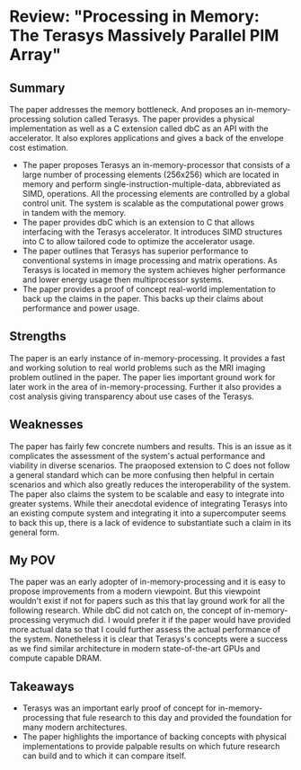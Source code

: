 # Review: "Processing in Memory: The Terasys Massively Parallel PIM Array" 

## Summary

The paper addresses the memory bottleneck. And proposes an in-memory-processing solution called Terasys. The paper provides a physical implementation as well as a C extension called dbC as an API with the accelerator. It also explores applications and gives a back of the envelope cost estimation.
- The paper proposes Terasys an in-memory-processor that consists of a large number of processing elements (256x256) which are located in memory and perform single-instruction-multiple-data, abbreviated as SIMD, operations. All the processing elements are controlled by a global control unit. The system is scalable as the computational power grows in tandem with the memory.
- The paper provides dbC which is an extension to C that allows interfacing with the Terasys accelerator. It introduces SIMD structures into C to allow tailored code to optimize the accelerator usage.
- The paper outlines that Terasys has superior performance to conventional systems in image processing and matrix operations. As Terasys is located in memory the system achieves higher performance and lower energy usage then multiprocessor systems.
- The paper provides a proof of concept real-world implementation to back up the claims in the paper. This backs up their claims about performance and power usage.

## Strengths

The paper is an early instance of in-memory-processing. It provides a fast and working solution to real world problems such as the MRI imaging problem outlined in the paper. The paper lies important ground work for later work in the area of in-memory-processing. Further it also provides a cost analysis giving transparency about use cases of the Terasys.

## Weaknesses

The paper has fairly few concrete numbers and results. This is an issue as it complicates the assessment of the system's actual performance and viability in diverse scenarios. The praoposed extension to C does not follow a general standard which can be more confusing then helpful in certain scenarios and which also greatly reduces the interoperability of the system. The paper also claims the system to be scalable and easy to integrate into greater systems. While their anecdotal evidence of integrating Terasys into an existing compute system and integrating it into a supercomputer seems to back this up, there is a lack of evidence to substantiate such a claim in its general form.

## My POV

The paper was an early adopter of in-memory-processing and it is easy to propose improvements from a modern viewpoint. But this viewpoint wouldn't exist if not for papers such as this that lay ground work for all the following research. While dbC did not catch on, the concept of in-memory-processing verymuch did. I would prefer it if the paper would have provided more actual data so that I could further assess the actual performance of the system. Nonetheless it is clear that Terasys's concepts were a success as we find similar architecture in modern state-of-the-art GPUs and compute capable DRAM.

## Takeaways

- Terasys was an important early proof of concept for in-memory-processing that fule research to this day and provided the foundation for many modern architectures.
- The paper highlights the importance of backing concepts with physical implementations to provide palpable results on which future research can build and to which it can compare itself.
